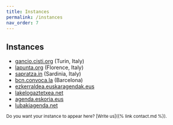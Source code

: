 ```yaml
---
title: Instances
permalink: /instances
nav_order: 7
---
```


## Instances

- [gancio.cisti.org](https://gancio.cisti.org) (Turin, Italy)
- [lapunta.org](https://lapunta.org) (Florence, Italy)
- [sapratza.in](https://sapratza.in/) (Sardinia, Italy)
- [bcn.convoca.la](https://bcn.convoca.la/) (Barcelona)
- [ezkerraldea.euskaragendak.eus](https://ezkerraldea.euskaragendak.eus/)
- [lakelogaztetxea.net](https://lakelogaztetxea.net)
- [agenda.eskoria.eus](https://agenda.eskoria.eus/)
- [lubakiagenda.net](https://lubakiagenda.net/)



<small>Do you want your instance to appear here? [Write us]({% link contact.md %}).</small>
